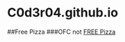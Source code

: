 # C0d3r04.github.io
##Free Pizza
###OFC not
[FREE Pizza](https://www.google.com/aclk?sa=L&ai=DChcSEwj3pLDP6OH2AhXjg0sFHSsIABMYABAAGgJzZg&ae=2&sig=AOD64_1HdQ38RV62dBBg1QTuSCHG4HextQ&q&adurl&ved=2ahUKEwiArqfP6OH2AhWK7HMBHcADDgUQ0Qx6BAgEEAE)
